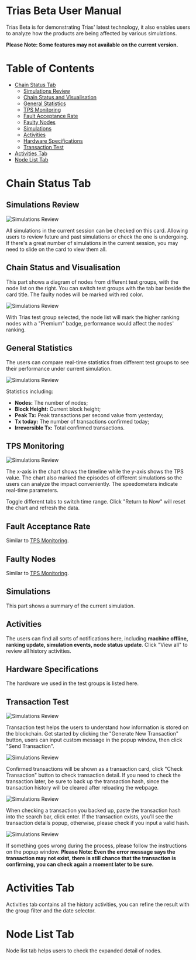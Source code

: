 # Trias Beta User Manual
Trias Beta is for demonstrating Trias' latest technology, it also enables users to analyze how the products are being affected by various simulations.

**Please Note: Some features may not available on the current version.**

# Table of Contents

<!-- TOC -->
- [Chain Status Tab](#chain-status-tab)
    - [Simulations Review](#simulations-review)
    - [Chain Status and Visualisation](#chain-status-and-visualisation)
    - [General Statistics](#general-statistics)
    - [TPS Monitoring](#tps-monitoring)
    - [Fault Acceptance Rate](#fault-acceptance-rate)
    - [Faulty Nodes](#faulty-nodes)
    - [Simulations](#simulations)
    - [Activities](#activities)
    - [Hardware Specifications](#hardware-specifications)
    - [Transaction Test](#transaction-test)
- [Activities Tab](#activities-tab)
- [Node List Tab](#node-list-tab)
<!-- /TOC -->

# Chain Status Tab

## Simulations Review

![Simulations Review](./img/Simulations_Review.png)

All simulations in the current session can be checked on this card. Allowing users to review future and past simulations or check the one is undergoing. If there's a great number of simulations in the current session, you may need to slide on the card to view them all.


## Chain Status and Visualisation

This part shows a diagram of nodes from different test groups, with the node list on the right. You can switch test groups with the tab bar beside the card title. The faulty nodes will be marked with red color.

![Simulations Review](./img/visualization_card.png)

With Trias test group selected, the node list will mark the higher ranking nodes with a "Premium" badge, performance would affect the nodes' ranking.

## General Statistics

The users can compare real-time statistics from different test groups to see their performance under current simulation. 

![Simulations Review](./img/gereral_statistics.png)

Statistics including:

* **Nodes:** The number of nodes;
* **Block Height:** Current block height;
* **Peak Tx:** Peak transactions per second value from yesterday;
* **Tx today:** The number of transactions confirmed today;
* **Irreversible Tx:** Total confirmed transactions.

## TPS Monitoring

![Simulations Review](./img/TPS_monitoring.png)

The x-axis in the chart shows the timeline while the y-axis shows the TPS value. The chart also marked the episodes of different simulations so the users can analyze the impact conveniently. The speedometers indicate real-time parameters.

Toggle different tabs to switch time range. Click "Return to Now" will reset the chart and refresh the data.

## Fault Acceptance Rate

Similar to [TPS Monitoring](##tps-monitoring).

## Faulty Nodes

Similar to [TPS Monitoring](##tps-monitoring).

## Simulations

This part shows a summary of the current simulation.

## Activities

The users can find all sorts of notifications here, including **machine offline, ranking update, simulation events, node status update**. Click "View all" to review all history activities.

## Hardware Specifications

The hardware we used in the test groups is listed here.

## Transaction Test

![Simulations Review](./img/Test_Transaction.png)

Transaction test helps the users to understand how information is stored on the blockchain. Get started by clicking the "Generate New Transaction" button, users can input custom message in the popup window, then click "Send Transaction".

![Simulations Review](./img/Send_Transaction.png)

Confirmed transactions will be shown as a transaction card, click "Check Transaction" button to check transaction detail. If you need to check the transaction later, be sure to back up the transaction hash, since the transaction history will be cleared after reloading the webpage.

![Simulations Review](./img/Check_Transaction.png)

When checking a transaction you backed up, paste the transaction hash into the search bar, click enter. If the transaction exists, you'll see the transaction details popup, otherwise, please check if you input a valid hash.

![Simulations Review](./img/Search_Transaction.png)

If something goes wrong during the process, please follow the instructions on the popup window. **Please Note: Even the error message says the transaction may not exist, there is still chance that the transaction is confirming, you can check again a moment later to be sure.**

# Activities Tab

Activities tab contains all the history activities, you can refine the result with the group filter and the date selector.


# Node List Tab

Node list tab helps users to check the expanded detail of nodes.
